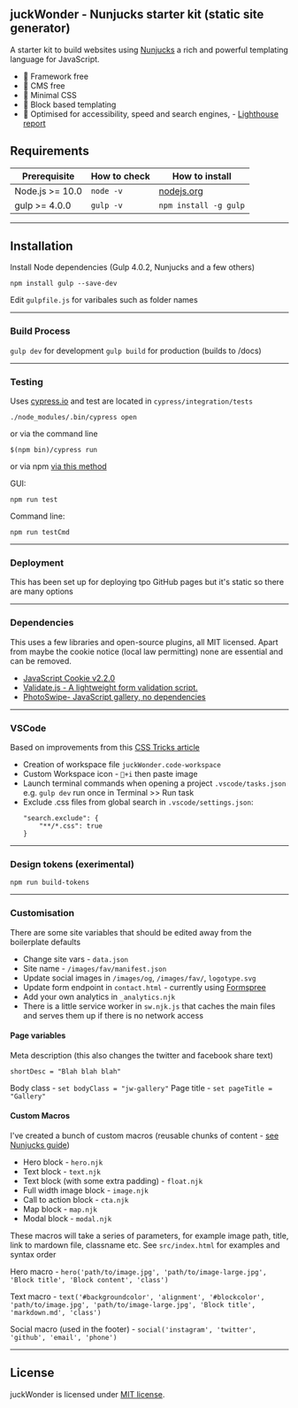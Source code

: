 ## juckWonder - Nunjucks starter kit (static site generator)

A starter kit to build websites using [Nunjucks](https://mozilla.github.io/nunjucks/) a rich and powerful templating language for JavaScript.

- 🐛 Framework free
- 🐙 CMS free
- 🐝 Minimal CSS
- 🐬 Block based templating
- 🌈 Optimised for accessibility, speed and search engines, - [Lighthouse report](https://www.webpagetest.org/result/200122_KZ_b953489017e6ddb85c2d5d56a9d1fbda/)

## Requirements

| Prerequisite    | How to check | How to install                   |
| --------------- | ------------ | -------------------------------- |
| Node.js >= 10.0 | `node -v`    | [nodejs.org](http://nodejs.org/) |
| gulp >= 4.0.0   | `gulp -v`    | `npm install -g gulp`            |

---

## Installation

Install Node dependencies (Gulp 4.0.2, Nunjucks and a few others)

`npm install gulp --save-dev`

Edit `gulpfile.js` for varibales such as folder names

---

### Build Process

`gulp dev` for development
`gulp build` for production (builds to /docs)

---

### Testing

Uses [cypress.io](https://www.cypress.io/) and test are located in `cypress/integration/tests`

`./node_modules/.bin/cypress open`

or via the command line

`$(npm bin)/cypress run`

or via npm [via this method](https://www.26brains.com/2019/02/the-holy-grail-cypress-io-browser-sync-automatically-rerun-tests/)

GUI:

`npm run test`

Command line:

`npm run testCmd`

---

### Deployment

This has been set up for deploying tpo GitHub pages but it's static so there are many options

---

### Dependencies

This uses a few libraries and open-source plugins, all MIT licensed. Apart from maybe the cookie notice (local law permitting) none are essential and can be removed.

- [JavaScript Cookie v2.2.0](https://github.com/js-cookie/js-cookie)
- [Validate.js - A lightweight form validation script.](https://github.com/cferdinandi/validate)
- [PhotoSwipe- JavaScript gallery, no dependencies](https://github.com/dimsemenov/photoswipe)

---

### VSCode

Based on improvements from this [CSS Tricks article](https://css-tricks.com/some-little-improvements-to-my-vs-code-workflow-workspaces-icons-tasks/)

- Creation of workspace file `juckWonder.code-workspace`
- Custom Workspace icon - `+i` then paste image
- Launch terminal commands when opening a project `.vscode/tasks.json` e.g. `gulp dev` run once in Terminal >> Run task
- Exclude .css files from global search in `.vscode/settings.json`:
  ```
  "search.exclude": {
      "**/*.css": true
  }
  ```

---

### Design tokens (exerimental)

`npm run build-tokens`

---

### Customisation

There are some site variables that should be edited away from the boilerplate defaults

- Change site vars - `data.json`
- Site name - `/images/fav/manifest.json`
- Update social images in `/images/og`, `/images/fav/`, `logotype.svg`
- Update form endpoint in `contact.html` - currently using [Formspree](https://formspree.io/)
- Add your own analytics in `_analytics.njk`
- There is a little service worker in `sw.njk.js` that caches the main files and serves them up if there is no network access

#### Page variables

Meta description (this also changes the twitter and facebook share text)

```
shortDesc = "Blah blah blah"
```

Body class - `set bodyClass = "jw-gallery"`
Page title - `set pageTitle = "Gallery"`

#### Custom Macros

I've created a bunch of custom macros (reusable chunks of content - [see Nunjucks guide](https://mozilla.github.io/nunjucks/templating.html#macro))

- Hero block - `hero.njk`
- Text block - `text.njk`
- Text block (with some extra padding) - `float.njk`
- Full width image block - `image.njk`
- Call to action block - `cta.njk`
- Map block - `map.njk`
- Modal block - `modal.njk`

These macros will take a series of parameters, for example image path, title, link to mardown file, classname etc. See `src/index.html` for examples and syntax order

Hero macro - `hero('path/to/image.jpg', 'path/to/image-large.jpg', 'Block title', 'Block content', 'class')`

Text macro - `text('#backgroundcolor', 'alignment', '#blockcolor', 'path/to/image.jpg', 'path/to/image-large.jpg', 'Block title', 'markdown.md', 'class')`

Social macro (used in the footer) - `social('instagram', 'twitter', 'github', 'email', 'phone')`

---

## License

juckWonder is licensed under [MIT license](https://github.com/dogwonder/juckWonder/blob/master/LICENSE).
